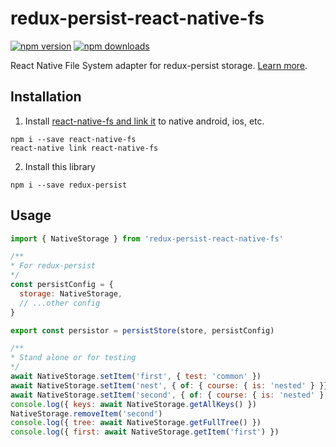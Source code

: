 # redux-persist-react-native-fs

[![npm version](https://img.shields.io/npm/v/redux-persist-react-native-fs.svg?style=flat-square)](https://www.npmjs.com/package/redux-persist-react-native-fs)
[![npm downloads](https://img.shields.io/npm/dt/redux-persist-react-native-fs.svg?style=flat-square)](https://www.npmjs.com/package/redux-persist-react-native-fs)



React Native File System adapter for redux-persist storage.
[Learn more](https://github.com/rt2zz/redux-persist).

## Installation
1. Install [react-native-fs and link it](https://github.com/itinance/react-native-fs) to native android, ios, etc.
```
npm i --save react-native-fs
react-native link react-native-fs
```
2. Install this library
```
npm i --save redux-persist
```

## Usage
```javascript
import { NativeStorage } from 'redux-persist-react-native-fs'

/**
* For redux-persist
*/
const persistConfig = {
  storage: NativeStorage,
  // ...other config
}

export const persistor = persistStore(store, persistConfig)

/**
* Stand alone or for testing
*/
await NativeStorage.setItem('first', { test: 'common' })
await NativeStorage.setItem('nest', { of: { course: { is: 'nested' } }})
await NativeStorage.setItem('second', { of: { course: { is: 'nested' } }})
console.log({ keys: await NativeStorage.getAllKeys() })
NativeStorage.removeItem('second')
console.log({ tree: await NativeStorage.getFullTree() })
console.log({ first: await NativeStorage.getItem('first') })
```
